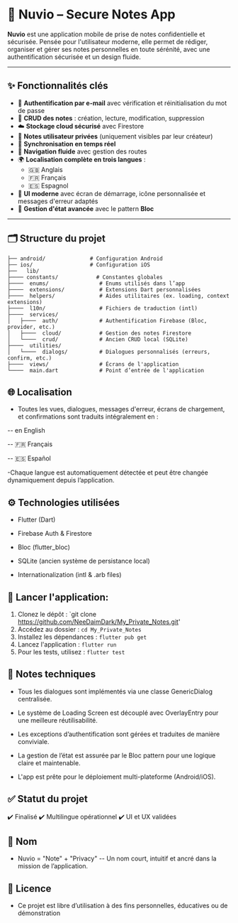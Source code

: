 # 📱 Nuvio – Secure Notes App

**Nuvio** est une application mobile de prise de notes confidentielle et sécurisée. Pensée pour l'utilisateur moderne, elle permet de rédiger, organiser et gérer ses notes personnelles en toute sérénité, avec une authentification sécurisée et un design fluide.

---

## ✨ Fonctionnalités clés

- 🔐 **Authentification par e-mail** avec vérification et réinitialisation du mot de passe
- 📝 **CRUD des notes** : création, lecture, modification, suppression
- ☁️ **Stockage cloud sécurisé** avec Firestore
- 👤 **Notes utilisateur privées** (uniquement visibles par leur créateur)
- 🔄 **Synchronisation en temps réel**
- 🧭 **Navigation fluide** avec gestion des routes
- 🌍 **Localisation complète en trois langues** :
    - 🇬🇧 Anglais
    - 🇫🇷 Français
    - 🇪🇸 Espagnol
- 📱 **UI moderne** avec écran de démarrage, icône personnalisée et messages d'erreur adaptés
- 🧠 **Gestion d'état avancée** avec le pattern **Bloc**

---

## 🗂️ Structure du projet

```My_Private_Notes/
├── android/              # Configuration Android
├── ios/                  # Configuration iOS
├──   lib/
├──── constants/            # Constantes globales
├────  enums/                # Enums utilisés dans l’app
├────  extensions/           # Extensions Dart personnalisées
├────  helpers/              # Aides utilitaires (ex. loading, context extensions)
├────  l10n/                 # Fichiers de traduction (intl)
├────  services/
│   ├────  auth/             # Authentification Firebase (Bloc, provider, etc.)
│   ├────  cloud/            # Gestion des notes Firestore
│   └────  crud/             # Ancien CRUD local (SQLite)
├────  utilities/
│   └────  dialogs/          # Dialogues personnalisés (erreurs, confirm, etc.)
├────  views/                # Écrans de l'application
└────  main.dart             # Point d’entrée de l'application
```
## 🌐 Localisation
- Toutes les vues, dialogues, messages d'erreur, écrans de chargement, et confirmations sont traduits intégralement en :

-- en English

-- 🇫🇷 Français

-- 🇪🇸 Español

-Chaque langue est automatiquement détectée et peut être changée dynamiquement depuis l’application.

## ⚙️ Technologies utilisées
- Flutter (Dart)

- Firebase Auth & Firestore

- Bloc (flutter_bloc)

- SQLite (ancien système de persistance local)

- Internationalization (intl & .arb files)

## 🚀 Lancer l'application:
1. Clonez le dépôt : `git clone https://github.com/NeeDaimDark/My_Private_Notes.git'
2. Accédez au dossier : `cd My_Private_Notes`
3. Installez les dépendances : `flutter pub get`    
4. Lancez l'application : `flutter run`
5. Pour les tests, utilisez : `flutter test`


## 🧠 Notes techniques
- Tous les dialogues sont implémentés via une classe GenericDialog centralisée.

- Le système de Loading Screen est découplé avec OverlayEntry pour une meilleure réutilisabilité.

- Les exceptions d’authentification sont gérées et traduites de manière conviviale.

- La gestion de l’état est assurée par le Bloc pattern pour une logique claire et maintenable.

- L'app est prête pour le déploiement multi-plateforme (Android/iOS).

## ✅ Statut du projet
✔️ Finalisé 
✔️ Multilingue opérationnel
✔️ UI et UX validées

## 📛 Nom
- Nuvio = "Note" + "Privacy"
-- Un nom court, intuitif et ancré dans la mission de l’application.

## 📄 Licence
- Ce projet est libre d’utilisation à des fins personnelles, éducatives ou de démonstration